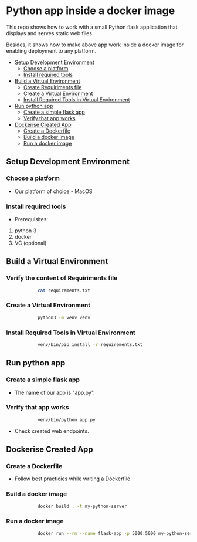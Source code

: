 # Python app inside a docker image

This repo shows how to work with a small Python flask application that displays and serves static web files.

Besides, it shows how to make above app work inside a docker image for enabling deployment to any platform.

<!-- TOC -->

- [Setup Development Environment](#setup-development-environment)
  - [Choose a platform](#choose-a-platform)
  - [Install required tools](#install-required-tools)
- [Build a Virtual Environment](#build-a-virtual-dev-environment)
  - [Create Requiriments file](#create-requirements-file)
  - [Create a Virtual Environment](#create-a-virtual-environment)
  - [Install Required Tools in Virtual Environment](#install-required-tools-in-virtual-environment)
- [Run python app](#run-python-app)
  - [Create a simple flask app](#create-a-simple-flask-app)
  - [Verify that app works](#verify-that-app-works)
- [Dockerise Created App](#dockerise-created-app)
  - [Create a Dockerfile](#create-a-dockerfile)
  - [Build a docker image](#build-a-docker-image)
  - [Run a docker image](#run-a-docker-image)

<!-- /TOC -->

## Setup Development Environment

### Choose a platform

- Our platform of choice - MacOS

### Install required tools

- Prerequisites:

1. python 3
2. docker
3. VC (optional)

## Build a Virtual Environment

### Verify the content of Requiriments file

```bash
            cat requirements.txt
```

### Create a Virtual Environment

```bash
            python3 -m venv venv
```

### Install Required Tools in Virtual Environment

```bash
            venv/bin/pip install -r requirements.txt
```

## Run python app

### Create a simple flask app

- The name of our app is "app.py".

### Verify that app works

```bash
            venv/bin/python app.py
```

- Check created web endpoints.

## Dockerise Created App

### Create a Dockerfile

- Follow best practicies while writing a Dockerfile

### Build a docker image

```bash
            docker build . -t my-python-server
```

### Run a docker image

```bash
            docker run --rm --name flask-app -p 5000:5000 my-python-server
```
